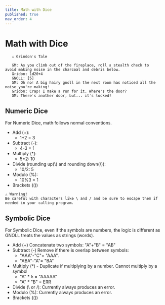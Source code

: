 ```yaml
---
title: Math with Dice
published: true
nav_order: 4
---
```


# Math with Dice

```
   ⚔️ Grindon's Tale
   
   GM: As you climb out of the fireplace, roll a stealth check to avoid making noise in the charcoal and debris below.
   Gridon: 1d20+4
   GNOLL: [5]
   GM: Oh no! A big hairy gnoll in the next room has noticed all the noise you're making!
   Gridon: Crap! I make a run for it. Where's the door?
   GM: There's another door, but... it's locked!
```

## Numeric Dice
For Numeric Dice, math follows normal conventions.
 - Add (+): 
   - 1+2 = 3
 - Subtract (-): 
   - 4-3 = 1
 - Multiply (*): 
   - 5*2: 10
 - Divide (rounding up(\\) and rounding down(/)): 
   - 10/2: 5
 - Modulo (%): 
   - 10%3 = 1
 - Brackets (())

```
⚠️ Warning! 
Be careful with characters like \ and / and be sure to escape them if needed in your calling program.
```

## Symbolic Dice
For Symbolic Dice, even if the symbols are numbers, the logic is different as GNOLL treats the values as strings (words).

- Add (+) Concatenate two symbols: "A"+"B" = "AB"
- Subtract (-) Remove if there is overlap between symbols: 
   - "AAA"-"C"= "AAA".  
   - "ABA"-"A"= "BA"
- Multiply (*) - Duplicate if multiplying by a number. Cannot multiply by a symbol
   - "A" * 5 = "AAAAA"
   - "A" * "B" = ERR
- Divide (\\ or /): Currently always produces an error.
- Modulo (%): Currently always produces an error.
- Brackets (())

  

   
